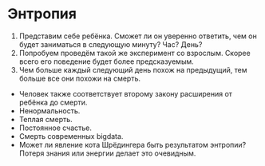 # Энтропия
1. Представим себе ребёнка. Сможет ли он уверенно ответить, чем он будет заниматься в следующую минуту? Час? День?
2. Попробуем проведём такой же эксперимент со взрослым. Скорее всего его поведение будет более предсказуемым.
3. Чем больше каждый следующий день похож на предыдущий, тем больше все они похожи на смерть.




* Человек также соответствует второму закону расширения от ребёнка до смерти.
* Ненормальность.
* Теплая смерть.
* Постоянное счастье.
* Смерть современных bigdata.
* Может ли явление кота Шрёдингера быть результатом энтропии? Потеря знания или энергии делает это очевидным.